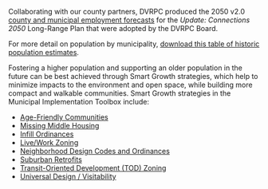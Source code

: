 Collaborating with our county partners, DVRPC produced the 2050 v2.0 [county and municipal employment forecasts](https://www.dvrpc.org/webmaps/popempforecasts/) for the *Update: Connections 2050* Long-Range Plan that were adopted by the DVRPC Board.

For more detail on population by municipality, [download this table of historic population estimates](https://catalog.dvrpc.org/dataset/population-growth/resource/13f0b075-9e2d-43f7-97c8-0e343ec454f1).

Fostering a higher population and supporting an older population in the future can be best achieved through Smart Growth strategies, which help to minimize impacts to the environment and open space, while building more compact and walkable communities. Smart Growth strategies in the Municipal Implementation Toolbox include: 

* [Age-Friendly Communities](https://www.dvrpc.org/Plan/MIT/agefriendlycommunities)
* [Missing Middle Housing](https://www.dvrpc.org/Plan/MIT/buildmissingmiddlehousing)
* [Infill Ordinances](https://www.dvrpc.org/Plan/MIT/infillordinances)
* [Live/Work Zoning](https://www.dvrpc.org/Plan/MIT/liveworkzoning)
* [Neighborhood Design Codes and Ordinances](https://www.dvrpc.org/Plan/MIT/neighborhooddesigncodesandordinances)
* [Suburban Retrofits](https://www.dvrpc.org/Plan/MIT/suburbanretrofits)
* [Transit-Oriented Development (TOD) Zoning](https://www.dvrpc.org/Plan/MIT/transit-orienteddevelopmenttodzoning)
* [Universal Design / Visitability](https://www.dvrpc.org/Plan/MIT/universaldesignandvisitability)